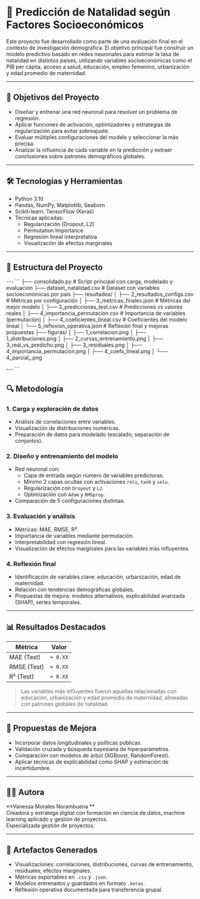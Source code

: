# 🧠 Predicción de Natalidad según Factores Socioeconómicos

Este proyecto fue desarrollado como parte de una evaluación final en el contexto de investigación demográfica. El objetivo principal fue construir un modelo predictivo basado en redes neuronales para estimar la tasa de natalidad en distintos países, utilizando variables socioeconómicas como el PIB per cápita, acceso a salud, educación, empleo femenino, urbanización y edad promedio de maternidad.

---

## 🎯 Objetivos del Proyecto

- Diseñar y entrenar una red neuronal para resolver un problema de regresión.
- Aplicar funciones de activación, optimizadores y estrategias de regularización para evitar sobreajuste.
- Evaluar múltiples configuraciones del modelo y seleccionar la más precisa.
- Analizar la influencia de cada variable en la predicción y extraer conclusiones sobre patrones demográficos globales.

---

## 🛠️ Tecnologías y Herramientas

- Python 3.10  
- Pandas, NumPy, Matplotlib, Seaborn  
- Scikit-learn, TensorFlow (Keras)  
- Técnicas aplicadas:  
  - Regularización (Dropout, L2)  
  - Permutation Importance  
  - Regresión lineal interpretativa  
  - Visualización de efectos marginales  

---

## 📁 Estructura del Proyecto
--- ´´´
├── consolidado.py                  # Script principal con carga, modelado y evaluación
├── dataset_natalidad.csv          # Dataset con variables socioeconómicas por país
├── resultados/
│   ├── 2_resultados_configs.csv   # Métricas por configuración
│   ├── 3_metricas_finales.json    # Métricas del mejor modelo
│   ├── 3_predicciones_test.csv    # Predicciones vs valores reales
│   ├── 4_importancia_permutacion.csv  # Importancia de variables (permutación)
│   ├── 4_coeficientes_lineal.csv      # Coeficientes del modelo lineal
│   └── 5_reflexion_operativa.json     # Reflexión final y mejoras propuestas
├── figuras/
│   ├── 1_correlacion.png
│   ├── 1_distribuciones.png
│   ├── 2_curvas_entrenamiento.png
│   ├── 3_real_vs_predicho.png
│   ├── 3_residuales.png
│   ├── 4_importancia_permutacion.png
│   ├── 4_coefs_lineal.png
│   └── 4_parcial_<variable>.png

--- ´´´
## 🔍 Metodología

### 1. Carga y exploración de datos
- Análisis de correlaciones entre variables.
- Visualización de distribuciones numéricas.
- Preparación de datos para modelado (escalado, separación de conjuntos).

### 2. Diseño y entrenamiento del modelo
- Red neuronal con:
  - Capa de entrada según número de variables predictoras.
  - Mínimo 2 capas ocultas con activaciones `relu`, `tanh` y `selu`.
  - Regularización con `Dropout` y `L2`.
  - Optimización con `Adam` y `RMSprop`.
- Comparación de 5 configuraciones distintas.

### 3. Evaluación y análisis
- Métricas: MAE, RMSE, R².
- Importancia de variables mediante permutación.
- Interpretabilidad con regresión lineal.
- Visualización de efectos marginales para las variables más influyentes.

### 4. Reflexión final
- Identificación de variables clave: educación, urbanización, edad de maternidad.
- Relación con tendencias demográficas globales.
- Propuestas de mejora: modelos alternativos, explicabilidad avanzada (SHAP), series temporales.

---

## 📊 Resultados Destacados

| Métrica | Valor |
|--------|-------|
| MAE (Test) | `≈ 0.XX` |
| RMSE (Test) | `≈ 0.XX` |
| R² (Test) | `≈ 0.XX` |

> Las variables más influyentes fueron aquellas relacionadas con educación, urbanización y edad promedio de maternidad, alineadas con patrones globales de natalidad.

---

## 🚀 Propuestas de Mejora

- Incorporar datos longitudinales y políticas públicas.
- Validación cruzada y búsqueda bayesiana de hiperparámetros.
- Comparación con modelos de árbol (XGBoost, RandomForest).
- Aplicar técnicas de explicabilidad como SHAP y estimación de incertidumbre.

---

## 👩‍💻 Autora

**Vanessa Morales Norambuena **  
Creadora y estratega digital con formación en ciencia de datos, machine learning aplicado y gestión de proyectos.  
Especializada gestión de proyectos.

---

## 📌 Artefactos Generados

- Visualizaciones: correlaciones, distribuciones, curvas de entrenamiento, residuales, efectos marginales.
- Métricas exportables en `.csv` y `.json`.
- Modelos entrenados y guardados en formato `.keras`.
- Reflexión operativa documentada para transferencia grupal.

